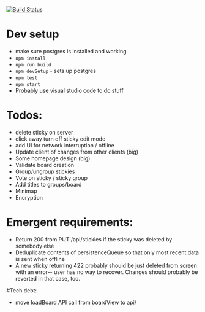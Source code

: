 [![Build Status](https://travis-ci.org/mlawrie/sticky-board.svg?branch=master)](https://travis-ci.org/mlawrie/sticky-board)

# Dev setup
- make sure postgres is installed and working
- `npm install`
- `npm run build`
- `npm devSetup` - sets up postgres
- `npm test`
- `npm start`
- Probably use visual studio code to do stuff

# Todos:
- delete sticky on server
- click away turn off sticky edit mode
- add UI for network interruption / offline
- Update client of changes from other clients (big)
- Some homepage design (big)
- Validate board creation
- Group/ungroup stickies
- Vote on sticky / sticky group
- Add titles to groups/board
- Minimap
- Encryption

# Emergent requirements:
- Return 200 from PUT /api/stickies if the sticky was deleted by somebody else
- Deduplicate contents of persistenceQueue so that only most recent data is sent when offline
- A new sticky returning 422 probably should be just deleted from screen with an error-- user has no way to recover. Changes should probably be reverted in that case, too.

#Tech debt:
- move loadBoard API call from boardView to api/